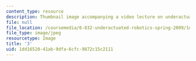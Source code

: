 ```yaml
---
content_type: resource
description: Thumbnail image accompanying a video lecture on underactuated robotics.
file: null
file_location: /coursemedia/6-832-underactuated-robotics-spring-2009/1dd1652041ab9dfa6cfc9872c15c2111_3.jpg
file_type: image/jpeg
resourcetype: Image
title: '3'
uid: 1dd16520-41ab-9dfa-6cfc-9872c15c2111
---
```

